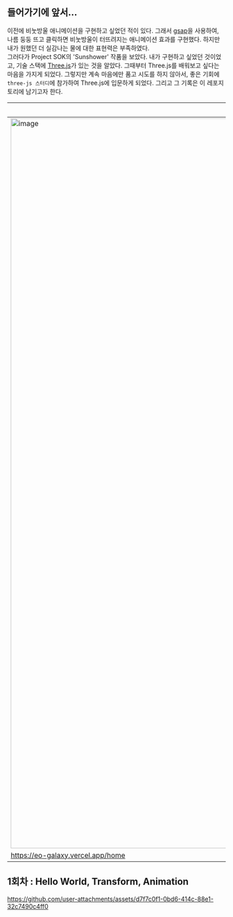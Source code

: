 ## 들어가기에 앞서...
이전에 비눗방울 애니메이션을 구현하고 싶었던 적이 있다.
그래서 [gsap](https://gsap.com/)을 사용하여, 나름 둥둥 뜨고 클릭하면 비눗방울이 터뜨려지는 애니메이션 효과를 구현했다.
하지만 내가 원했던 더 실감나는 물에 대한 표현력은 부족하였다.    
그러다가 Project SOK의 'Sunshower' 작품을 보았다. 내가 구현하고 싶었던 것이었고, 기술 스택에 [Three.js](https://threejs.org/)가 있는 것을 알았다. 
그때부터 Three.js를 배워보고 싶다는 마음을 가지게 되었다.
그렇지만 계속 마음에만 품고 시도를 하지 않아서, 좋은 기회에 `three-js 스터디`에 참가하여 Three.js에 입문하게 되었다.
그리고 그 기록은 이 레포지토리에 남기고자 한다.

|내가 구현한 비눗방울|Project SOK|
|---|---|
|<img width="1679" alt="image" src="https://github.com/user-attachments/assets/62b7432b-8b76-452a-91b6-481cd7d02b80">|<img width="1679" alt="image" src="https://github.com/user-attachments/assets/ce03f17a-5fab-40c3-8cc2-b6aa0344019d">|
|https://eo-galaxy.vercel.app/home|https://www.project-sok.com/sunshower|

## 1회차 : Hello World, Transform, Animation
https://github.com/user-attachments/assets/d7f7c0f1-0bd6-414c-88e1-32c7490c4ff0

